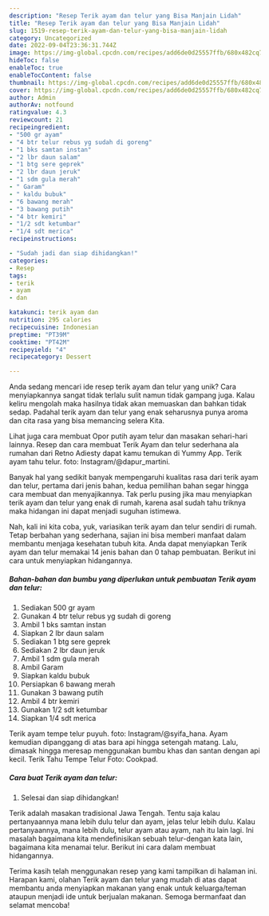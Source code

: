 ```yaml
---
description: "Resep Terik ayam dan telur yang Bisa Manjain Lidah"
title: "Resep Terik ayam dan telur yang Bisa Manjain Lidah"
slug: 1519-resep-terik-ayam-dan-telur-yang-bisa-manjain-lidah
category: Uncategorized
date: 2022-09-04T23:36:31.744Z
image: https://img-global.cpcdn.com/recipes/add6de0d25557ffb/680x482cq70/terik-ayam-dan-telur-foto-resep-utama.jpg
hideToc: false
enableToc: true
enableTocContent: false
thumbnail: https://img-global.cpcdn.com/recipes/add6de0d25557ffb/680x482cq70/terik-ayam-dan-telur-foto-resep-utama.jpg
cover: https://img-global.cpcdn.com/recipes/add6de0d25557ffb/680x482cq70/terik-ayam-dan-telur-foto-resep-utama.jpg
author: Admin
authorAv: notfound
ratingvalue: 4.3
reviewcount: 21
recipeingredient:
- "500 gr ayam"
- "4 btr telur rebus yg sudah di goreng"
- "1 bks samtan instan"
- "2 lbr daun salam"
- "1 btg sere geprek"
- "2 lbr daun jeruk"
- "1 sdm gula merah"
- " Garam"
- " kaldu bubuk"
- "6 bawang merah"
- "3 bawang putih"
- "4 btr kemiri"
- "1/2 sdt ketumbar"
- "1/4 sdt merica"
recipeinstructions:

- "Sudah jadi dan siap dihidangkan!"
categories:
- Resep
tags:
- terik
- ayam
- dan

katakunci: terik ayam dan 
nutrition: 295 calories
recipecuisine: Indonesian
preptime: "PT39M"
cooktime: "PT42M"
recipeyield: "4"
recipecategory: Dessert

---
```





Anda sedang mencari ide resep terik ayam dan telur yang unik? Cara menyiapkannya sangat tidak terlalu sulit namun tidak gampang juga. Kalau keliru mengolah maka hasilnya tidak akan memuaskan dan bahkan tidak sedap. Padahal terik ayam dan telur yang enak seharusnya punya aroma dan cita rasa yang bisa memancing selera Kita.





Lihat juga cara membuat Opor putih ayam telur dan masakan sehari-hari lainnya. Resep dan cara membuat Terik Ayam dan telur sederhana ala rumahan dari Retno Adiesty dapat kamu temukan di Yummy App. Terik ayam tahu telur. foto: Instagram/@dapur_martini.

Banyak hal yang sedikit banyak mempengaruhi kualitas rasa dari terik ayam dan telur, pertama dari jenis bahan, kedua pemilihan bahan segar hingga cara membuat dan menyajikannya. Tak perlu pusing jika mau menyiapkan terik ayam dan telur yang enak di rumah, karena asal sudah tahu triknya maka hidangan ini dapat menjadi suguhan istimewa.






Nah, kali ini kita coba, yuk, variasikan terik ayam dan telur sendiri di rumah. Tetap berbahan yang sederhana, sajian ini bisa memberi manfaat dalam membantu menjaga kesehatan tubuh kita. Anda dapat menyiapkan Terik ayam dan telur memakai 14 jenis bahan dan 0 tahap pembuatan. Berikut ini cara untuk menyiapkan hidangannya.

<!--inarticleads1-->

##### Bahan-bahan dan bumbu yang diperlukan untuk pembuatan Terik ayam dan telur:

1. Sediakan 500 gr ayam
1. Gunakan 4 btr telur rebus yg sudah di goreng
1. Ambil 1 bks samtan instan
1. Siapkan 2 lbr daun salam
1. Sediakan 1 btg sere geprek
1. Sediakan 2 lbr daun jeruk
1. Ambil 1 sdm gula merah
1. Ambil  Garam
1. Siapkan  kaldu bubuk
1. Persiapkan 6 bawang merah
1. Gunakan 3 bawang putih
1. Ambil 4 btr kemiri
1. Gunakan 1/2 sdt ketumbar
1. Siapkan 1/4 sdt merica


Terik ayam tempe telur puyuh. foto: Instagram/@syifa_hana. Ayam kemudian dipanggang di atas bara api hingga setengah matang. Lalu, dimasak hingga meresap menggunakan bumbu khas dan santan dengan api kecil. Terik Tahu Tempe Telur Foto: Cookpad. 

<!--inarticleads2-->

##### Cara buat Terik ayam dan telur:


1. Selesai dan siap dihidangkan!

Terik adalah masakan tradisional Jawa Tengah. Tentu saja kalau pertanyaannya mana lebih dulu telur dan ayam, jelas telur lebih dulu. Kalau pertanyaannya, mana lebih dulu, telur ayam atau ayam, nah itu lain lagi. Ini masalah bagaimana kita mendefinisikan sebuah telur-dengan kata lain, bagaimana kita menamai telur. Berikut ini cara dalam membuat hidangannya. 

Terima kasih telah menggunakan resep yang kami tampilkan di halaman ini. Harapan kami, olahan Terik ayam dan telur yang mudah di atas dapat membantu anda menyiapkan makanan yang enak untuk keluarga/teman ataupun menjadi ide untuk berjualan makanan. Semoga bermanfaat dan selamat mencoba!
